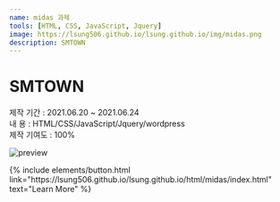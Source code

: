 ```yaml
---
name: midas 과제
tools: [HTML, CSS, JavaScript, Jquery]
image: https://lsung506.github.io/lsung.github.io/img/midas.png
description: SMTOWN
---
```


# SMTOWN

제작 기간 : 2021.06.20 ~ 2021.06.24<br/>
내 용 : HTML/CSS/JavaScript/Jquery/wordpress <br/>
제작 기여도 : 100%

![preview](https://lsung506.github.io/lsung.github.io/img/midas.png)


<p class="text-center">
{% include elements/button.html link="https://lsung506.github.io/lsung.github.io/html/midas/index.html" text="Learn More" %}
</p>